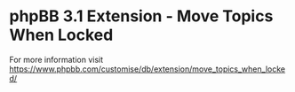 # phpBB 3.1 Extension - Move Topics When Locked

For more information visit https://www.phpbb.com/customise/db/extension/move_topics_when_locked/
